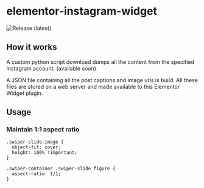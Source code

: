 # elementor-instagram-widget

![Release (latest)](https://img.shields.io/github/v/release/stevenroh/elementor-instagram-widget?display_name=tag)

## How it works

A custom python script download dumps all the content from the specified Instagram account. (available soon)

A JSON file containing all the post captions and image urls is build. All these files are stored on a web server and made available to this Elementor Widget plugin.

## Usage

### Maintain 1:1 aspect ratio

```
.swiper-slide-image {
  object-fit: cover;
  height: 100% !important;
}

.swiper-container .swiper-slide figure {
  aspect-ratio: 1/1;
}
```

